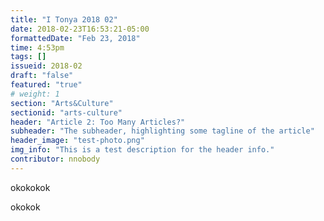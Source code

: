 ```yaml
---
title: "I Tonya 2018 02"
date: 2018-02-23T16:53:21-05:00
formattedDate: "Feb 23, 2018"
time: 4:53pm
tags: []
issueid: 2018-02
draft: "false"
featured: "true"
# weight: 1 
section: "Arts&Culture"
sectionid: "arts-culture"
header: "Article 2: Too Many Articles?"
subheader: "The subheader, highlighting some tagline of the article"
header_image: "test-photo.png"
img_info: "This is a test description for the header info."
contributor: nnobody
---
```


okokokok

okokok